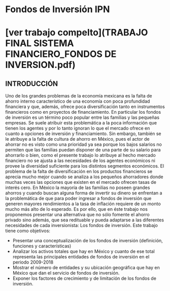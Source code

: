 # Fondos de Inversión IPN

# [ver trabajo compelto](TRABAJO FINAL SISTEMA FINANCIERO_FONDOS DE INVERSION.pdf)

## INTRODUCCIÓN

Uno de los grandes problemas de la economía mexicana es la falta de ahorro interno
característico de una economía con poca profundidad financiera y que, además, ofrece poca
diversificación tanto en instrumentos financieros como en proyectos de financiamiento.
En particular los fondos de inversión es un término poco popular entre las familias y las pequeñas
empresas. Se suele atribuir esta problemática a la poca información que tienen los agentes y
por lo tanto ignoran lo que el mercado ofrece en cuanto a opciones de inversión y financiamiento.
Sin embargo, también se le atribuye a la falta de cultura de ahorro en México, pues el actor de
ahorrar no es visto como una prioridad ya sea porque los bajos salarios no permiten que las
familias puedan disponer de una parte de su salario para ahorrarlo o bien, como el presente
trabajo lo atribuye al hecho mercado financiero no se ajusta a las necesidades de los agentes
económicos ni provee la diversidad suficiente para los distintos segmentos económicos.
El problema de la falta de diversificación en los productos financieros se aprecia mucho mejor
cuando se analiza a los pequeños ahorradores donde muchas veces las opciones que existen en
el mercado ofrecen tasas de interés cero. En México la mayoría de las familias no poseen grandes
ahorros y cuando buscan alguna forma de invertir su dinero se enfrentan a la problemática de
que para poder ingresar a fondos de inversión que generen mayores rendimientos a la tasa de
inflación requiere de un monto mucho más alto de lo esperado.
Es por ello, que en éste trabajo nos proponemos presentar una alternativa que no sólo fomente
el ahorro privado sino además, que sea redituable y pueda adaptarse a las diferentes
necesidades de cada inversionista: Los fondos de inversión.
Este trabajo tiene como objetivos:

- Presentar una conceptualización de los fondos de inversión (definición, funciones y
características)
- Analizar los activos totales que hay en México y cuanto de ese total representa las
principales entidades de fondos de inversión en el periodo 2009-2018
- Mostrar el número de entidades y su ubicación geográfica que hay en México que dan el
servicio de fondos de inversión.
- Exponer los factores de crecimiento y de limitación de los fondos de inversión.
